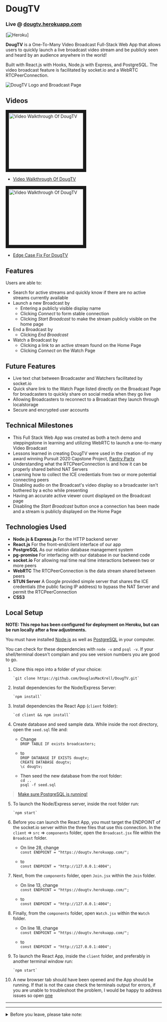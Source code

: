 # DougTV

### Live @ [dougtv.herokuapp.com](https://dougtv.herokuapp.com/)

[![Heroku](https://heroku-badge.herokuapp.com/?app=dougtv)]

**DougTV** is a One-To-Many Video Broadcast Full-Stack Web App that allows users to quickly launch a live broadcast video stream and be publicly seen and heard by an audience anywhere in the world!

Built with React.js with Hooks, Node.js with Express, and PostgreSQL. The video broadcast feature is facilitated by socket.io and a WebRTC RTCPeerConnection.

![DougTV Logo and Broadcast Page](https://dougtv.herokuapp.com/static/media/DougTV-Social.82bcc0c1.png)

## Videos

<a href="http://www.youtube.com/watch?feature=player_embedded&v=MhrdFbG6gCU" target="_blank"><img src="http://img.youtube.com/vi/MhrdFbG6gCU/0.jpg" 
alt="Video Walkthrough Of DougTV" width="240" height="180" border="10" /></a>

* [Video Walkthrough Of DougTV](https://youtu.be/MhrdFbG6gCU)

<a href="http://www.youtube.com/watch?feature=player_embedded&v=fTE690MjbcA" target="_blank"><img src="http://img.youtube.com/vi/fTE690MjbcA/0.jpg" 
alt="Video Walkthrough Of DougTV" width="240" height="180" border="10" /></a>

* [Edge Case Fix For DougTV](https://youtu.be/fTE690MjbcA)

## Features

Users are able to:

* Search for active streams and quickly know if there are no active streams currently available
* Launch a new Broadcast by  
  * Entering a publicly visible display name  
  * Clicking _Connect_ to form stable connection  
  * Clicking _Start Broadcast_ to make the stream publicly visible on the home page
* End a Broadcast by  
  * Clicking _End Broadcast_
* Watch a Broadcast by  
  * Clicking a link to an active stream found on the Home Page  
  * Clicking _Connect_ on the Watch Page

## Future Features

* Live text chat between Broadcaster and Watchers facilitated by socket.io
* Quick share link to the Watch Page listed directly on the Broadcast Page for broadcasters to quickly share on social media when they go live
* Allowing Broadcasters to reconnect to a Broadcast they launch through localstorage
* Secure and encrypted user accounts

## Technical Milestones

* This Full Stack Web App was created as both a tech demo and steppingstone in learning and utilizing WebRTC to launch a one-to-many Video Broadcast
* Lessons learned in creating DougTV were used in the creation of my award winning Pursuit 2020 Capstone Project, [Pantry Party](https://www.pantry-party.com/)
* Understanding what the RTCPeerConnection is and how it can be properly shared behind NAT Servers
* Learning how to collect the ICE credentials from two or more potential connecting peers
* Disabling audio on the Broadcast's video display so a broadcaster isn't bothered by a echo while presenting
* Having an accurate active viewer count displayed on the Broadcast page
* Disabling the _Start Broadcast_ button once a connection has been made and a stream is publicly displayed on the Home Page

## Technologies Used

* **Node.js & Express.js** For the HTTP backend server
* **React.js** For the front-end/client interface of our app
* **PostgreSQL** As our relation database management system
* **pg-promise** For interfacing with our database in our backend code
* **socket.io** For allowing real time real time interactions between two or more peers
* **WebRTC** The RTCPeerConnection is the data stream shared between peers
* **STUN Server** A Google provided simple server that shares the ICE credentials (the public facing IP address) to bypass the NAT Server and permit the RTCPeerConnection
* **CSS3**

## Local Setup

**NOTE: This repo has been configured for deployment on Heroku, but can be run locally after a few adjustments.**

You must have installed [Node.js](https://nodejs.org) as well as [PostgreSQL](https://www.postgresql.org/) in your computer.

You can check for these dependencies with `node -v` and `psql -v`. If your shell/terminal doesn't complain and you see version numbers you are good to go.

1. Clone this repo into a folder of your choice:

       `git clone https://github.com/DouglasMacKrell/DougTV.git`

2. Install dependencies for the Node/Express Server:

       `npm install`

3. Install dependencies the React App (`client` folder):

       `cd client && npm install`

4. Create database and seed sample data. While inside the root directory, open the `seed.sql` file and:

    - Change  
         `DROP TABLE IF exists broadcasters;`

    - to  
         `DROP DATABASE IF EXISTS dougtv;`  
         `CREATE DATABASE dougtv;`  
         `\c dougtv;`

    - Then seed the new database from the root folder:  
       `cd ..`  
       `psql -f seed.sql`

> [Make sure PostgreSQL is running!](https://www.google.com/search?q=make+sure+postgres+is+running&oq=make+sure+postf&aqs=chrome.1.69i57j0l5.5280j1j7&client=ubuntu&sourceid=chrome&ie=UTF-8)

5. To launch the Node/Express server, inside the root folder run:

       `npm start`

6. Before you can launch the React App, you must target the ENDPOINT of the socket.io server within the three files that use this connection. In the `client` => `src` => `components` folder, open the `Broadcast.jsx` file within the `Broadcast` folder.

    - On line 28, change  
         `const ENDPOINT = "https://dougtv.herokuapp.com/";`

    - to  
         `const ENDPOINT = "http://127.0.0.1:4004";`

7. Next, from the `components` folder, open `Join.jsx` within the `Join` folder.

    - On line 13, change  
         `const ENDPOINT = "https://dougtv.herokuapp.com/";`

    - to  
         `const ENDPOINT = "http://127.0.0.1:4004";`

8. Finally, from the `components` folder, open `Watch.jsx` within the `Watch` folder.

    - On line 18, change  
         `const ENDPOINT = "https://dougtv.herokuapp.com/";`

    - to  
         `const ENDPOINT = "http://127.0.0.1:4004";`

9. To launch the React App, inside the `client` folder, and preferably in another terminal window run:

       `npm start`

10. A new browser tab should have been opened and the App should be running. If that is not the case check the terminals output for errors, if you are unable to troubleshoot the problem, I would be happy to address issues so open [one](/issues)

---
---

<details>
    <summary>
        Before you leave, please take note:
    </summary>

You're the best! Thank you for visiting!

Please give this project a star and be sure to check out my [YouTube Channel](https://youtube.com/BigMacKrell)!

</details>
